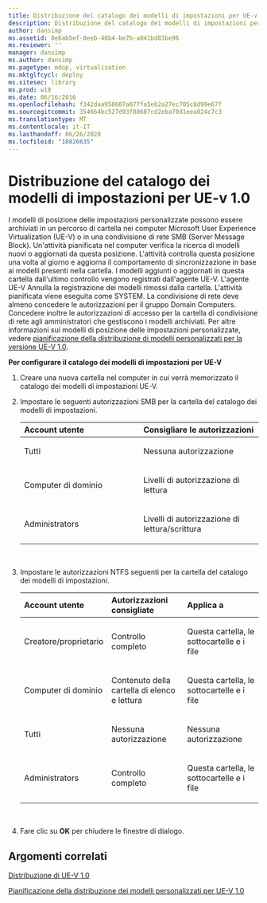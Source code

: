 ```yaml
---
title: Distribuzione del catalogo dei modelli di impostazioni per UE-v 1.0
description: Distribuzione del catalogo dei modelli di impostazioni per UE-v 1.0
author: dansimp
ms.assetid: 0e6ab5ef-8eeb-40b4-be7b-a841bd83be96
ms.reviewer: ''
manager: dansimp
ms.author: dansimp
ms.pagetype: mdop, virtualization
ms.mktglfcycl: deploy
ms.sitesec: library
ms.prod: w10
ms.date: 06/16/2016
ms.openlocfilehash: f342daa958607a077fa5eb2a27ec705c8d99e67f
ms.sourcegitcommit: 354664bc527d93f80687cd2eba70d1eea024c7c3
ms.translationtype: MT
ms.contentlocale: it-IT
ms.lasthandoff: 06/26/2020
ms.locfileid: "10826635"
---
```

# Distribuzione del catalogo dei modelli di impostazioni per UE-v 1.0


I modelli di posizione delle impostazioni personalizzate possono essere archiviati in un percorso di cartella nei computer Microsoft User Experience Virtualization (UE-V) o in una condivisione di rete SMB (Server Message Block). Un'attività pianificata nel computer verifica la ricerca di modelli nuovi o aggiornati da questa posizione. L'attività controlla questa posizione una volta al giorno e aggiorna il comportamento di sincronizzazione in base ai modelli presenti nella cartella. I modelli aggiunti o aggiornati in questa cartella dall'ultimo controllo vengono registrati dall'agente UE-V. L'agente UE-V Annulla la registrazione dei modelli rimossi dalla cartella. L'attività pianificata viene eseguita come SYSTEM. La condivisione di rete deve almeno concedere le autorizzazioni per il gruppo Domain Computers. Concedere inoltre le autorizzazioni di accesso per la cartella di condivisione di rete agli amministratori che gestiscono i modelli archiviati. Per altre informazioni sui modelli di posizione delle impostazioni personalizzate, vedere [pianificazione della distribuzione di modelli personalizzati per la versione UE-V 1,0](planning-for-custom-template-deployment-for-ue-v-10.md).

**Per configurare il catalogo dei modelli di impostazioni per UE-V**

1.  Creare una nuova cartella nel computer in cui verrà memorizzato il catalogo dei modelli di impostazioni UE-V.

2.  Impostare le seguenti autorizzazioni SMB per la cartella del catalogo dei modelli di impostazioni.

    <table>
    <colgroup>
    <col width="50%" />
    <col width="50%" />
    </colgroup>
    <thead>
    <tr class="header">
    <th align="left"><strong>Account utente</strong></th>
    <th align="left"><strong>Consigliare le autorizzazioni</strong></th>
    </tr>
    </thead>
    <tbody>
    <tr class="odd">
    <td align="left"><p>Tutti</p></td>
    <td align="left"><p>Nessuna autorizzazione</p></td>
    </tr>
    <tr class="even">
    <td align="left"><p>Computer di dominio</p></td>
    <td align="left"><p>Livelli di autorizzazione di lettura</p></td>
    </tr>
    <tr class="odd">
    <td align="left"><p>Administrators</p></td>
    <td align="left"><p>Livelli di autorizzazione di lettura/scrittura</p></td>
    </tr>
    </tbody>
    </table>

     

3.  Impostare le autorizzazioni NTFS seguenti per la cartella del catalogo dei modelli di impostazioni.

    <table>
    <colgroup>
    <col width="33%" />
    <col width="33%" />
    <col width="33%" />
    </colgroup>
    <thead>
    <tr class="header">
    <th align="left">Account utente</th>
    <th align="left">Autorizzazioni consigliate</th>
    <th align="left">Applica a</th>
    </tr>
    </thead>
    <tbody>
    <tr class="odd">
    <td align="left"><p>Creatore/proprietario</p></td>
    <td align="left"><p>Controllo completo</p></td>
    <td align="left"><p>Questa cartella, le sottocartelle e i file</p></td>
    </tr>
    <tr class="even">
    <td align="left"><p>Computer di dominio</p></td>
    <td align="left"><p>Contenuto della cartella di elenco e lettura</p></td>
    <td align="left"><p>Questa cartella, le sottocartelle e i file</p></td>
    </tr>
    <tr class="odd">
    <td align="left"><p>Tutti</p></td>
    <td align="left"><p>Nessuna autorizzazione</p></td>
    <td align="left"><p>Nessuna autorizzazione</p></td>
    </tr>
    <tr class="even">
    <td align="left"><p>Administrators</p></td>
    <td align="left"><p>Controllo completo</p></td>
    <td align="left"><p>Questa cartella, le sottocartelle e i file</p></td>
    </tr>
    </tbody>
    </table>

     

4.  Fare clic su **OK** per chiudere le finestre di dialogo.

## Argomenti correlati


[Distribuzione di UE-V 1.0](deploying-ue-v-10.md)

[Pianificazione della distribuzione dei modelli personalizzati per UE-V 1.0](planning-for-custom-template-deployment-for-ue-v-10.md)

 

 





